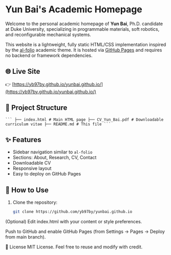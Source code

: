 # Yun Bai's Academic Homepage

Welcome to the personal academic homepage of **Yun Bai**, Ph.D. candidate at Duke University, specializing in programmable materials, soft robotics, and reconfigurable mechanical systems.

This website is a lightweight, fully static HTML/CSS implementation inspired by the [al-folio](https://github.com/alshedivat/al-folio) academic theme. It is hosted via [GitHub Pages](https://pages.github.com/) and requires no backend or framework dependencies.

## 🌐 Live Site

👉 [https://yb97by.github.io/yunbai.github.io/](https://yb97by.github.io/yunbai.github.io/)

## 📁 Project Structure

<pre><code>``` ├── index.html # Main HTML page ├── CV_Yun_Bai.pdf # Downloadable curriculum vitae ├── README.md # This file ``` </code></pre>

## ✨ Features

- Sidebar navigation similar to `al-folio`
- Sections: About, Research, CV, Contact
- Downloadable CV
- Responsive layout
- Easy to deploy on GitHub Pages

## 🚀 How to Use

1. Clone the repository:

   ```bash
   git clone https://github.com/yb97by/yunbai.github.io
(Optional) Edit index.html with your content or style preferences.

Push to GitHub and enable GitHub Pages (from Settings → Pages → Deploy from main branch).

📄 License
MIT License. Feel free to reuse and modify with credit.